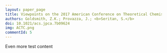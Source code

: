```yaml
---
layout: paper_page
title: Viewpoints on the 2017 American Conference on Theoretical Chemistry
authors: Goldsmith, Z.K.; Provazza, J.; <b>Seritan, S.</b>
doi: 10.1021/acs.jpca.7b09624
img: ACTC.png
commentId: 5
---
```

Even more test content